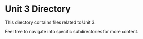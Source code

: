 # Unit 3 Directory

This directory contains files related to Unit 3.

Feel free to navigate into specific subdirectories for more content.